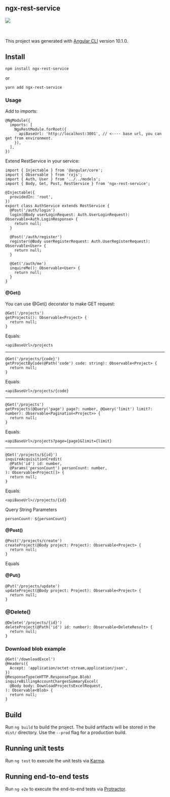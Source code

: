 ## ngx-rest-service

<a href="https://npm-stat.com/charts.html?package=ngx-rest-service&from=2020-09-08">
    <img src="https://img.shields.io/apm/dm/ngx-rest-service" />
</a>

<br><br>
This project was generated with [Angular CLI](https://github.com/angular/angular-cli) version 10.1.0.


## Install

    npm install ngx-rest-service
    
or

    yarn add ngx-rest-service 
    
### Usage
Add to imports:

    @NgModule({  
      imports: [  
        NgxRestModule.forRoot({  
          apiBaseUrl: 'http://localhost:3001', // <---- base url, you can get from environment.
        }),  
      ],  
    })

Extend RestService in your service:

    import { Injectable } from '@angular/core';  
    import { Observable } from 'rxjs';  
    import { Auth, User } from '../../models';  
    import { Body, Get, Post, RestService } from 'ngx-rest-service';  
      
    @Injectable({  
      providedIn: 'root',  
    })  
    export class AuthService extends RestService {  
      @Post('/auth/login')  
      login(@Body userLoginRequest: Auth.UserLoginRequest): Observable<Auth.LoginResponse> {  
        return null;  
      }  
      
      @Post('/auth/register')  
      register(@Body userRegisterRequest: Auth.UserRegisterRequest): Observable<User> {  
        return null;  
      }  
      
      @Get('/auth/me')  
      inquireMe(): Observable<User> {  
        return null;  
      }  
    }

#### @Get()
You can use @Get() decorator to make GET request:

    @Get('/projects')  
    getProjects(): Observable<Project> {  
      return null;  
    }
Equals:

    <apiBaseUrl>/projects

---

    @Get('/projects/{code}')  
    getProjectByCode(@Path('code') code: string): Observable<Project> {  
      return null;  
    }
Equals:

    <apiBaseUrl>/projects/{code}
---
  

    @Get('/projects')  
    getProjects(@Query('page') page?: number, @Query('limit') limit?: number): Observable<Pagination<Project>> {  
      return null;  
    }
Equals:

    <apiBaseUrl>/projects?page={page}&limit={limit}
---

    @Get('/projects/${id}')   
    inquireAcquisitionCredit(
      @Path('id') id: number,  
      @Params('personCount') personCount: number,  
    ): Observable<Project[]> {  
      return null;  
    }
Equals:

    <apiBaseUrl>//projects/{id}

Query String Parameters

    personCount: ${personCount}

#### @Post()

    @Post('/projects/create')  
    createProject(@Body project: Project): Observable<Project> {  
      return null;  
    }
    
Equals

    
#### @Put()

    @Put('/projects/update')  
    updateProject(@Body project: Project): Observable<Project> {  
      return null;  
    }
### @Delete()

    @Delete('/projects/{id}')  
    deleteProject(@Path('id') id: number): Observable<DeleteResult> {  
      return null;  
    }
### Download  blob example

    @Get('/downloadExcel')    
    @Headers({  
      Accept: 'application/octet-stream,application/json',  
    })  
    @ResponseType(eHTTP.ResponseType.Blob)  
    inquireBillingAccountChargesSummaryExcel(  
      @Body body: DownloadProjectsExcelRequest,  
    ): Observable<Blob> {  
      return null;  
    }





## Build

Run `ng build` to build the project. The build artifacts will be stored in the `dist/` directory. Use the `--prod` flag for a production build.

## Running unit tests

Run `ng test` to execute the unit tests via [Karma](https://karma-runner.github.io).

## Running end-to-end tests

Run `ng e2e` to execute the end-to-end tests via [Protractor](http://www.protractortest.org/).
